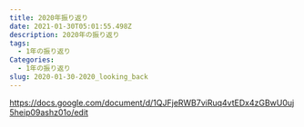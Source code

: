 ```yaml
---
title: 2020年振り返り
date: 2021-01-30T05:01:55.498Z
description: 2020年の振り返り
tags:
  - 1年の振り返り
Categories:
  - 1年の振り返り
slug: 2020-01-30-2020_looking_back
---
```

https://docs.google.com/document/d/1QJFjeRWB7viRuq4vtEDx4zGBwU0uj5heip09ashz01o/edit